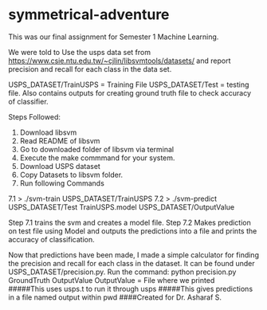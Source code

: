 # symmetrical-adventure
This was our final assignment for Semester 1 Machine Learning.

We were told to Use the usps data set from https://www.csie.ntu.edu.tw/~cjlin/libsvmtools/datasets/
and report precision and recall for each class in the data set.

USPS_DATASET/TrainUSPS = Training File
USPS_DATASET/Test = testing file. Also contains outputs for creating ground truth file to check accuracy of classifier.

Steps Followed:

1. Download libsvm
2. Read README of libsvm
3. Go to downloaded folder of libsvm via terminal
4. Execute the make commmand for your system.
5. Download USPS dataset
6. Copy Datasets to libsvm folder.
7. Run following Commands

7.1 > ./svm-train USPS_DATASET/TrainUSPS
7.2 > ./svm-predict USPS_DATASET/Test TrainUSPS.model USPS_DATASET/OutputValue

Step 7.1 trains the svm and creates a model file.
Step 7.2 Makes prediction on test file using Model and outputs the predictions into a file and prints the accuracy of classification.

Now that predictions have been made, I made a simple calculator for finding the precision and recall for each class in the dataset.
It can be found under USPS_DATASET/precision.py.
Run the command: python precision.py GroundTruth OutputValue
OutputValue = File where we printed  
#####This uses usps.t to run it through usps
#####This gives predictions in a file named output within pwd
####Created for Dr. Asharaf S.
